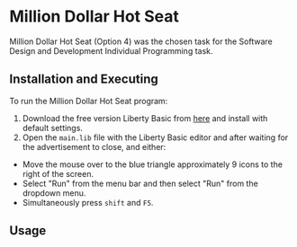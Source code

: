 # Million Dollar Hot Seat
Million Dollar Hot Seat (Option 4) was the chosen task for the Software Design and Development Individual Programming task.

## Installation and Executing
To run the Million Dollar Hot Seat program:  

1. Download the free version Liberty Basic from [here](https://www.libertybasic.com/download.html) and install with default settings.
1. Open the ```main.lib``` file with the Liberty Basic editor and after waiting for the advertisement to close, and either:
  * Move the mouse over to the blue triangle approximately 9 icons to the right of the screen.
  * Select "Run" from the menu bar and then select "Run" from the dropdown menu.
  * Simultaneously press ```shift``` and ```F5```.

## Usage
